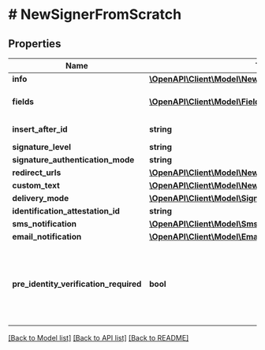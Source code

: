 # # NewSignerFromScratch

## Properties

Name | Type | Description | Notes
------------ | ------------- | ------------- | -------------
**info** | [**\OpenAPI\Client\Model\NewSignerFromScratchInfo**](NewSignerFromScratchInfo.md) |  |
**fields** | [**\OpenAPI\Client\Model\FieldsInput[]**](FieldsInput.md) | Fields to assign to the Signer. Multiple Fields can be added simultaneously. | [optional]
**insert_after_id** | **string** | Insert just after the position of the specified signer id | [optional]
**signature_level** | **string** |  |
**signature_authentication_mode** | **string** |  | [optional]
**redirect_urls** | [**\OpenAPI\Client\Model\NewSignerFromScratchRedirectUrls**](NewSignerFromScratchRedirectUrls.md) |  | [optional]
**custom_text** | [**\OpenAPI\Client\Model\NewSignerFromScratchCustomText**](NewSignerFromScratchCustomText.md) |  | [optional]
**delivery_mode** | [**\OpenAPI\Client\Model\SignerDeliveryMode**](SignerDeliveryMode.md) |  | [optional]
**identification_attestation_id** | **string** |  | [optional]
**sms_notification** | [**\OpenAPI\Client\Model\SmsNotification1**](SmsNotification1.md) |  | [optional]
**email_notification** | [**\OpenAPI\Client\Model\EmailNotification1**](EmailNotification1.md) |  | [optional]
**pre_identity_verification_required** | **bool** | Defines the way the Signer&#39;s Identity Documents will be uploaded for Verification. If set to &#x60;true&#x60;, &#x60;signature_level&#x60;should be equal to &#x60;advanced_electronic_signature&#x60; and &#x60;delivery_mode&#x60; set to &#x60;none&#x60;. | [optional]

[[Back to Model list]](../../README.md#models) [[Back to API list]](../../README.md#endpoints) [[Back to README]](../../README.md)
